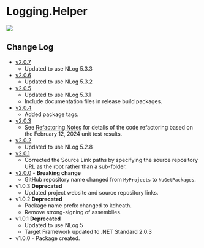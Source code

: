 # Logging.Helper
[<img src="https://kevindheath.github.io/code/helper/badge_combined.svg">](https://kevindheath.github.io/code/helper/html/)

## Change Log
- [v2.0.7](https://github.com/KevinDHeath/NuGetPackages/releases/tag/v2024.9.1)
  - Updated to use NLog 5.3.3
- [v2.0.6](https://github.com/KevinDHeath/NuGetPackages/releases/tag/v2024.7.1)
  - Updated to use NLog 5.3.2
- [v2.0.5](https://github.com/KevinDHeath/NuGetPackages/releases/tag/v2024.5.1)
  - Updated to use NLog 5.3.1
  - Include documentation files in release build packages.
- [v2.0.4](https://github.com/KevinDHeath/NuGetPackages/releases/tag/v2024.4.1)
  - Added package tags.
- [v2.0.3](https://github.com/KevinDHeath/NuGetPackages/releases/tag/v2024.2.2)
  - See [Refactoring Notes](v2.0.3-Notes.md) for details of the code refactoring based on the February 12, 2024 unit test results.
- [v2.0.2](https://github.com/KevinDHeath/NuGetPackages/releases/tag/v2024.2.1)
  - Updated to use NLog 5.2.8
- [v2.0.1](https://github.com/KevinDHeath/NuGetPackages/releases/tag/v2.0.1)
  - Corrected the Source Link paths by specifying the source repository URL as the root rather than a sub-folder.
- [v2.0.0](https://github.com/KevinDHeath/NuGetPackages/releases/tag/v2.0.0) - **Breaking change**
  - GitHub repository name changed from `MyProjects` to `NuGetPackages`.
- v1.0.3 **Deprecated**
  - Updated project website and source repository links.
- v1.0.2 **Deprecated**
  - Package name prefix changed to kdheath.
  - Remove strong-signing of assemblies.
- v1.0.1 **Deprecated**
  - Updated to use NLog 5
  - Target Framework updated to .NET Standard 2.0.3
- v1.0.0 - Package created.
